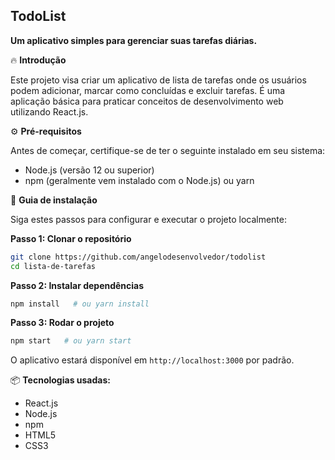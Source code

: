 
## TodoList

**Um aplicativo simples para gerenciar suas tarefas diárias.**

🔥 **Introdução**

Este projeto visa criar um aplicativo de lista de tarefas onde os usuários podem adicionar, marcar como concluídas e excluir tarefas. É uma aplicação básica para praticar conceitos de desenvolvimento web utilizando React.js.

⚙️ **Pré-requisitos**

Antes de começar, certifique-se de ter o seguinte instalado em seu sistema:

- Node.js (versão 12 ou superior)
- npm (geralmente vem instalado com o Node.js) ou yarn

🔨 **Guia de instalação**

Siga estes passos para configurar e executar o projeto localmente:

**Passo 1: Clonar o repositório**
```bash
git clone https://github.com/angelodesenvolvedor/todolist
cd lista-de-tarefas
```

**Passo 2: Instalar dependências**
```bash
npm install   # ou yarn install
```

**Passo 3: Rodar o projeto**
```bash
npm start   # ou yarn start
```

O aplicativo estará disponível em `http://localhost:3000` por padrão.

📦 **Tecnologias usadas:**

- React.js
- Node.js
- npm
- HTML5
- CSS3

